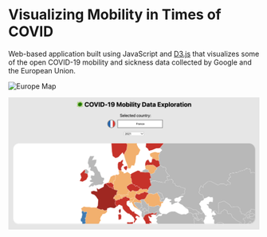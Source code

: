 # Visualizing Mobility in Times of COVID

Web-based application built using JavaScript and [D3.js](https://d3js.org) that visualizes some of the open COVID-19 mobility and sickness data collected by Google and the European Union. 

![Europe Map](https://github.com/adamhospodka/Visualizing-Mobility-in-Times-of-COVID/blob/4c1969bc423ad812ed24e7a03c0db48355a1e5dc/repo-images/interaction.gif)

![Europe Map](https://github.com/adamhospodka/Visualizing-Mobility-in-Times-of-COVID/blob/4c1969bc423ad812ed24e7a03c0db48355a1e5dc/repo-images/main.png)
